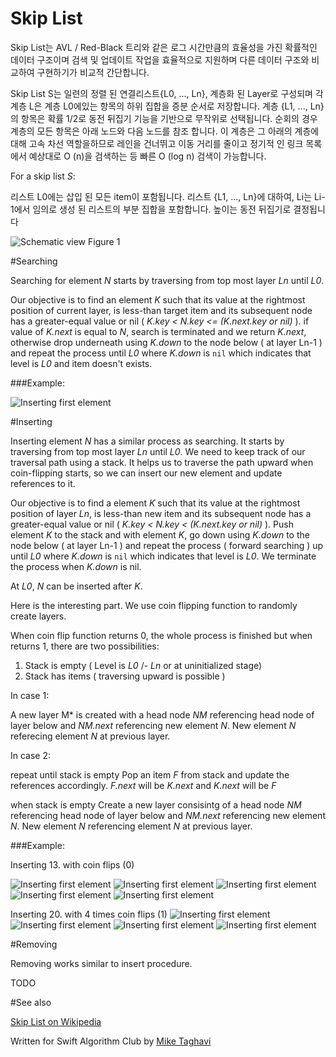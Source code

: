 # Skip List

Skip List는 AVL / Red-Black 트리와 같은 로그 시간만큼의 효율성을 가진 확률적인 데이터 구조이며 검색 및 업데이트 작업을 효율적으로 지원하며  다른 데이터 구조와 비교하여 구현하기가 비교적 간단합니다.


Skip List S는 일련의 정렬 된 연결리스트{L0, ..., Ln}, 계층화 된 Layer로 구성되며 각 계층 L은 계층 L0에있는 항목의 하위 집합을 증분 순서로 저장합니다. 계층 {L1, ..., Ln}의 항목은 확률 1/2로 동전 뒤집기 기능을 기반으로 무작위로 선택됩니다. 순회의 경우 계층의 모든 항목은 아래 노드와 다음 노드를 참조 합니다. 이 계층은 그 아래의 계층에 대해 고속 차선 역할을하므로 레인을 건너뛰고 이동 거리를 줄이고 정기적 인 링크 목록에서 예상대로 O (n)을 검색하는 등 빠른 O (log n) 검색이 가능합니다.


For a skip list *S*:

리스트 L0에는 삽입 된 모든 item이 포함됩니다.
리스트 {L1, ..., Ln}에 대하여, Li는 Li-1에서 임의로 생성 된 리스트의 부분 집합을 포함합니다.
높이는 동전 뒤집기로 결정됩니다


![Schematic view](Images/Intro.png)
Figure 1


#Searching

Searching for  element *N* starts by  traversing from top most  layer *Ln* until
*L0*.

Our objective  is to find an  element *K* such  that its value at  the rightmost
position of current layer, is less-than  target item and its subsequent node has
a greater-equal  value or nil (  *K.key < N.key  <= (K.next.key or nil)*  ). if
value of *K.next* is equal to *N*,  search is terminated and we return *K.next*,
otherwise drop underneath using *K.down* to the node below ( at layer Ln-1 ) and
repeat the process until *L0* where *K.down* is `nil` which indicates that level
is *L0* and item doesn't exists.


###Example:

![Inserting first element](Images/Search1.png)

#Inserting

Inserting  element  *N*  has  a  similar process  as  searching.  It  starts  by
traversing from  top most layer *Ln*  until *L0*. We  need to keep track  of our
traversal path  using a  stack. It  helps us  to traverse  the path  upward when
coin-flipping starts, so we can insert  our new element and update references to
it.

Our objective  is to find  a element  *K* such that  its value at  the rightmost
position of  layer *Ln*,  is less-than new  item and its  subsequent node  has a
greater-equal value  or nil (  *K.key  < N.key <  (K.next.key or nil)*  ). Push
element *K*  to the stack and  with element *K*,  go down using *K.down*  to the
node below  ( at layer Ln-1  ) and repeat the  process ( forward searching  ) up
until  *L0* where  *K.down* is  `nil`  which indicates  that level  is *L0*.  We
terminate the process when *K.down* is nil.

At *L0*, *N* can be inserted after *K*.

Here is the  interesting part. We use coin flipping  function to randomly create
layers.

When  coin flip  function returns  0,  the whole  process is  finished but  when
returns 1, there are two possibilities:

1. Stack is empty ( Level is *L0* /- *Ln* or at uninitialized stage)
2. Stack has items ( traversing upward is possible )

In case 1:

A new layer M*  is created with a head node *NM* referencing  head node of layer
below  and *NM.next*  referencing new  element *N*.  New element  *N* referecing
element *N* at previous layer.

In case 2:

repeat until stack is empty Pop an item *F* from stack and update the references
accordingly.  *F.next* will be *K.next* and *K.next* will be *F*
	
when  stack  is  empty Create  a  new  layer  consisintg  of a  head  node  *NM*
referencing  head node  of layer  below  and *NM.next*  referencing new  element
*N*. New element *N* referencing element *N* at previous layer.
		 

###Example:

Inserting 13. with coin flips (0)

![Inserting first element](Images/Insert5.png)
![Inserting first element](Images/Insert6.png)
![Inserting first element](Images/insert7.png)
![Inserting first element](Images/Insert8.png)
![Inserting first element](Images/Insert9.png)



Inserting 20. with 4 times coin flips (1) 
![Inserting first element](Images/Insert9.png)
![Inserting first element](Images/Insert10.png)
![Inserting first element](Images/Insert11.png)
![Inserting first element](Images/Insert12.png)

#Removing

Removing works similar to insert procedure.

TODO

#See also

[Skip List on Wikipedia](https://en.wikipedia.org/wiki/Skip_list) 

Written for Swift Algorithm Club by [Mike Taghavi](https://github.com/mitghi)
